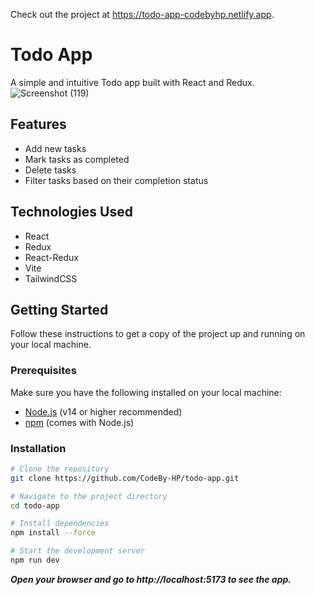 Check out the project at https://todo-app-codebyhp.netlify.app.

# Todo App

A simple and intuitive Todo app built with React and Redux.
![Screenshot (119)](https://github.com/CodeBy-HP/todo-app-react-redux/assets/145273554/afc1a232-b3ca-45cb-afee-92376fb21ea7)

## Features

- Add new tasks
- Mark tasks as completed
- Delete tasks
- Filter tasks based on their completion status

## Technologies Used

- React
- Redux
- React-Redux
- Vite
- TailwindCSS

## Getting Started

Follow these instructions to get a copy of the project up and running on your local machine.

### Prerequisites

Make sure you have the following installed on your local machine:

- [Node.js](https://nodejs.org/) (v14 or higher recommended)
- [npm](https://www.npmjs.com/) (comes with Node.js)

### Installation

```sh
# Clone the repository
git clone https://github.com/CodeBy-HP/todo-app.git

# Navigate to the project directory
cd todo-app

# Install dependencies
npm install --force

# Start the development server
npm run dev
```
***Open your browser and go to http://localhost:5173 to see the app.***
